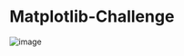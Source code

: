 # Matplotlib-Challenge
![image](https://user-images.githubusercontent.com/99673859/161835952-e015e220-69c6-467e-b3e1-407361f5988c.png)
